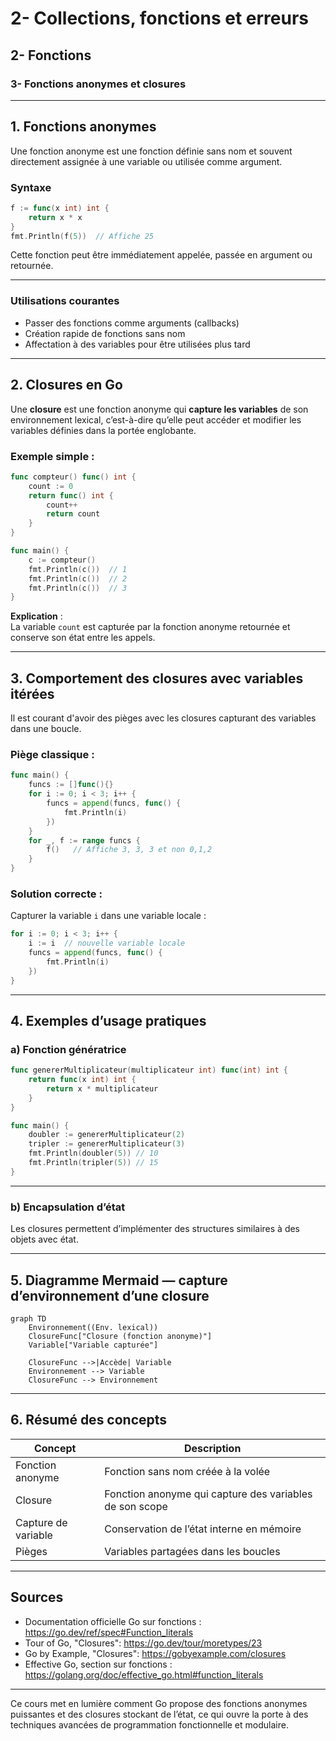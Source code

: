 # 2- Collections, fonctions et erreurs  
## 2- Fonctions  
### 3- Fonctions anonymes et closures  

---

## 1. Fonctions anonymes  

Une fonction anonyme est une fonction définie sans nom et souvent directement assignée à une variable ou utilisée comme argument.

### Syntaxe  

```go
f := func(x int) int {
    return x * x
}
fmt.Println(f(5))  // Affiche 25
```

Cette fonction peut être immédiatement appelée, passée en argument ou retournée.

---

### Utilisations courantes  

- Passer des fonctions comme arguments (callbacks)  
- Création rapide de fonctions sans nom  
- Affectation à des variables pour être utilisées plus tard  

---

## 2. Closures en Go  

Une **closure** est une fonction anonyme qui **capture les variables** de son environnement lexical, c’est-à-dire qu’elle peut accéder et modifier les variables définies dans la portée englobante.

### Exemple simple :  

```go
func compteur() func() int {
    count := 0
    return func() int {
        count++
        return count
    }
}

func main() {
    c := compteur()
    fmt.Println(c())  // 1
    fmt.Println(c())  // 2
    fmt.Println(c())  // 3
}
```

**Explication** :  
La variable `count` est capturée par la fonction anonyme retournée et conserve son état entre les appels.

---

## 3. Comportement des closures avec variables itérées  

Il est courant d'avoir des pièges avec les closures capturant des variables dans une boucle.

### Piège classique :

```go
func main() {
    funcs := []func(){}
    for i := 0; i < 3; i++ {
        funcs = append(funcs, func() {
            fmt.Println(i)
        })
    }
    for _, f := range funcs {
        f()   // Affiche 3, 3, 3 et non 0,1,2
    }
}
```

### Solution correcte :

Capturer la variable `i` dans une variable locale :

```go
for i := 0; i < 3; i++ {
    i := i  // nouvelle variable locale
    funcs = append(funcs, func() {
        fmt.Println(i)
    })
}
```

---

## 4. Exemples d’usage pratiques  

### a) Fonction génératrice  

```go
func genererMultiplicateur(multiplicateur int) func(int) int {
    return func(x int) int {
        return x * multiplicateur
    }
}

func main() {
    doubler := genererMultiplicateur(2)
    tripler := genererMultiplicateur(3)
    fmt.Println(doubler(5)) // 10
    fmt.Println(tripler(5)) // 15
}
```

---

### b) Encapsulation d’état

Les closures permettent d’implémenter des structures similaires à des objets avec état.

---

## 5. Diagramme Mermaid — capture d’environnement d’une closure  

```mermaid
graph TD
    Environnement((Env. lexical))
    ClosureFunc["Closure (fonction anonyme)"]
    Variable["Variable capturée"]

    ClosureFunc -->|Accède| Variable
    Environnement --> Variable
    ClosureFunc --> Environnement
```

---

## 6. Résumé des concepts  

| Concept              | Description                                             |
|----------------------|---------------------------------------------------------|
| Fonction anonyme      | Fonction sans nom créée à la volée                       |
| Closure              | Fonction anonyme qui capture des variables de son scope |
| Capture de variable   | Conservation de l’état interne en mémoire                |
| Pièges                | Variables partagées dans les boucles                      |

---

## Sources  

- Documentation officielle Go sur fonctions : https://go.dev/ref/spec#Function_literals  
- Tour of Go, "Closures": https://go.dev/tour/moretypes/23  
- Go by Example, "Closures": https://gobyexample.com/closures  
- Effective Go, section sur fonctions : https://golang.org/doc/effective_go.html#function_literals  

---

Ce cours met en lumière comment Go propose des fonctions anonymes puissantes et des closures stockant de l’état, ce qui ouvre la porte à des techniques avancées de programmation fonctionnelle et modulaire.